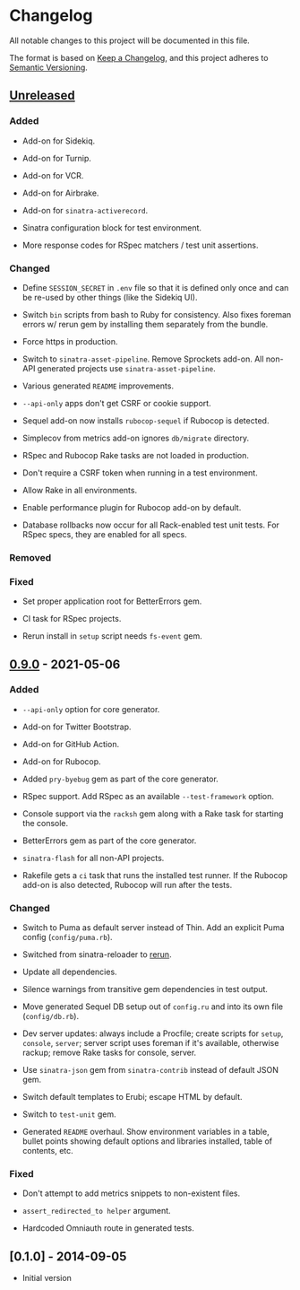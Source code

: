 # Changelog
All notable changes to this project will be documented in this file.

The format is based on [Keep a Changelog](https://keepachangelog.com/en/1.0.0/),
and this project adheres to [Semantic Versioning](https://semver.org/spec/v2.0.0.html).

## [Unreleased]
### Added
* Add-on for Sidekiq.

* Add-on for Turnip.

* Add-on for VCR.

* Add-on for Airbrake.

* Add-on for `sinatra-activerecord`.

* Sinatra configuration block for test environment.

* More response codes for RSpec matchers / test unit assertions.

### Changed
* Define `SESSION_SECRET` in `.env` file so that it is defined only once and
  can be re-used by other things (like the Sidekiq UI).

* Switch `bin` scripts from bash to Ruby for consistency. Also fixes foreman
  errors w/ rerun gem by installing them separately from the bundle.

* Force https in production.

* Switch to `sinatra-asset-pipeline`. Remove Sprockets add-on. All non-API
  generated projects use `sinatra-asset-pipeline`.

* Various generated `README` improvements.

* `--api-only` apps don't get CSRF or cookie support.

* Sequel add-on now installs `rubocop-sequel` if Rubocop is detected.

* Simplecov from metrics add-on ignores `db/migrate` directory.

* RSpec and Rubocop Rake tasks are not loaded in production.

* Don't require a CSRF token when running in a test environment.

* Allow Rake in all environments.

* Enable performance plugin for Rubocop add-on by default.

* Database rollbacks now occur for all Rack-enabled test unit tests. For RSpec
  specs, they are enabled for all specs.

### Removed

### Fixed
* Set proper application root for BetterErrors gem.

* CI task for RSpec projects.

* Rerun install in `setup` script needs `fs-event` gem.

## [0.9.0] - 2021-05-06
### Added
* `--api-only` option for core generator.

* Add-on for Twitter Bootstrap.

* Add-on for GitHub Action.

* Add-on for Rubocop.

* Added `pry-byebug` gem as part of the core generator.

* RSpec support. Add RSpec as an available `--test-framework` option.

* Console support via the `racksh` gem along with a Rake task for starting the
  console.

* BetterErrors gem as part of the core generator.

* `sinatra-flash` for all non-API projects.

* Rakefile gets a `ci` task that runs the installed test runner. If the Rubocop
  add-on is also detected, Rubocop will run after the tests.

### Changed
* Switch to Puma as default server instead of Thin. Add an explicit Puma
  config (`config/puma.rb`).

* Switched from sinatra-reloader to [rerun](https://github.com/alexch/rerun).

* Update all dependencies.

* Silence warnings from transitive gem dependencies in test output.

* Move generated Sequel DB setup out of `config.ru` and into its own
  file (`config/db.rb`).

* Dev server updates: always include a Procfile; create scripts for `setup`,
  `console`, `server`; server script uses foreman if it's available,
  otherwise rackup; remove Rake tasks for console, server.

* Use `sinatra-json` gem from `sinatra-contrib` instead of default JSON gem.

* Switch default templates to Erubi; escape HTML by default.

* Switch to `test-unit` gem.

* Generated `README` overhaul. Show environment variables in a table, bullet
  points showing default options and libraries installed, table of contents,
  etc.

### Fixed
* Don't attempt to add metrics snippets to non-existent files.

* `assert_redirected_to helper` argument.

* Hardcoded Omniauth route in generated tests.

## [0.1.0] - 2014-09-05
* Initial version

[Unreleased]: https://github.com/bnadlerjr/hoboken/compare/v0.9.0...HEAD
[0.9.0]: https://github.com/bnadlerjr/hoboken/compare/v0.0.1...v0.9.0
[0.0.1]: https://github.com/bnadlerjr/hoboken/releases/tag/v0.0.1
